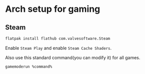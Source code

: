 # Arch setup for gaming

## Steam

```bash
flatpak install flathub com.valvesoftware.Steam
```

Enable `Steam Play` and enable `Steam Cache Shaders`.

Also use this standard command(you can modify it) for all games.

```bash
gamemoderun %command%
```
